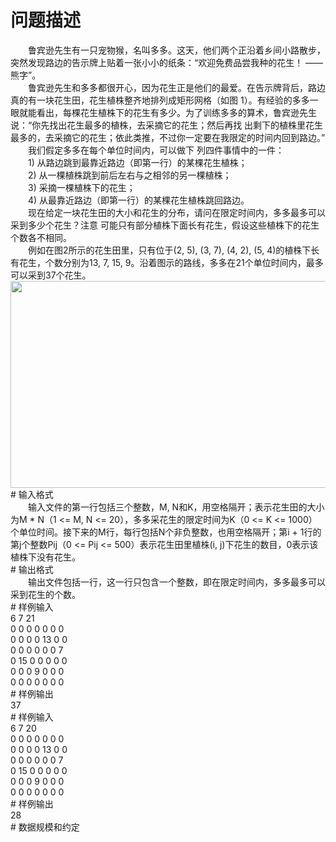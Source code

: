 <div id="pcont1" style="margin-top:20px; display:block;">

# 问题描述

<div class="pdcont">　　鲁宾逊先生有一只宠物猴，名叫多多。这天，他们两个正沿着乡间小路散步，突然发现路边的告示牌上贴着一张小小的纸条：“欢迎免费品尝我种的花生！ ——熊字”。<br/>
　　鲁宾逊先生和多多都很开心，因为花生正是他们的最爱。在告示牌背后，路边真的有一块花生田，花生植株整齐地排列成矩形网格（如图 1）。有经验的多多一眼就能看出，每棵花生植株下的花生有多少。为了训练多多的算术，鲁宾逊先生说：“你先找出花生最多的植株，去采摘它的花生；然后再找 出剩下的植株里花生最多的，去采摘它的花生；依此类推，不过你一定要在我限定的时间内回到路边。”<br/>
　　我们假定多多在每个单位时间内，可以做下 列四件事情中的一件：<br/>
　　1)      从路边跳到最靠近路边（即第一行）的某棵花生植株；<br/>
　　2)       从一棵植株跳到前后左右与之相邻的另一棵植株；<br/>
　　3)      采摘一棵植株下的花生；<br/>
　　4)       从最靠近路边（即第一行）的某棵花生植株跳回路边。<br/>
　　现在给定一块花生田的大小和花生的分布，请问在限定时间内，多多最多可以采到多少个花生？注意 可能只有部分植株下面长有花生，假设这些植株下的花生个数各不相同。<br/>
　　例如在图2所示的花生田里，只有位于(2, 5), (3, 7), (4,  2), (5, 4)的植株下长有花生，个数分别为13, 7, 15, 9。沿着图示的路线，多多在21个单位时间内，最多可以采到37个花生。<br/>
<img width="669" height="331" src="source/tsinsen/A1148/img/aHR0cDovL3d3dy50c2luc2VuLmNvbS9SZXF1aXJlRmlsZS5kbz9maWQ9cXFRcjRlTG0=.do"/></div>
# 输入格式

<div class="pdcont">　　输入文件的第一行包括三个整数，M, N和K，用空格隔开；表示花生田的大小为M * N（1 &lt;= M, N &lt;=  20），多多采花生的限定时间为K（0 &lt;= K &lt;= 1000）个单位时间。接下来的M行，每行包括N个非负整数，也用空格隔开；第i +  1行的第j个整数Pij（0 &lt;= Pij &lt;= 500）表示花生田里植株(i, j)下花生的数目，0表示该植株下没有花生。</div>
# 输出格式

<div class="pdcont">　　输出文件包括一行，这一行只包含一个整数，即在限定时间内，多多最多可以采到花生的个数。</div>
# 样例输入

<div class="pddata">6 7 21<br/>
0 0 0 0 0 0 0<br/>
0 0 0 0 13 0 0<br/>
0 0 0 0 0 0 7<br/>
0 15 0 0 0  0 0<br/>
0 0 0 9 0 0 0<br/>
0 0 0 0 0 0 0</div>
# 样例输出

<div class="pddata">37</div>
# 样例输入

<div class="pddata">6 7 20<br/>
0 0 0 0 0 0 0<br/>
0 0 0 0 13 0 0<br/>
0 0 0 0 0 0 7<br/>
0 15 0 0 0  0 0<br/>
0 0 0 9 0 0 0<br/>
0 0 0 0 0 0 0</div>
# 样例输出

<div class="pddata">28</div>
# 数据规模和约定



</div>